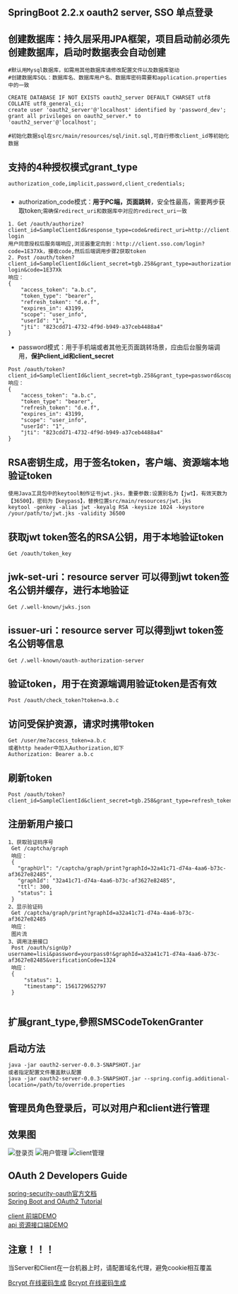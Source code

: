 ## SpringBoot 2.2.x oauth2 server, SSO 单点登录

## 创建数据库：持久层采用JPA框架，项目启动前必须先创建数据库，启动时数据表会自动创建</br>
````
#默认用Mysql数据库，如需用其他数据库请修改配置文件以及数据库驱动
#创建数据库SQL：数据库名、数据库用户名、数据库密码需要和application.properties中的一致

CREATE DATABASE IF NOT EXISTS oauth2_server DEFAULT CHARSET utf8 COLLATE utf8_general_ci;
create user 'oauth2_server'@'localhost' identified by 'password_dev';
grant all privileges on oauth2_server.* to 'oauth2_server'@'localhost';

#初始化数据sql在src/main/resources/sql/init.sql,可自行修改client_id等初始化数据
````
## 支持的4种授权模式grant_type</br>
````
authorization_code,implicit,password,client_credentials;
````
#####
* authorization_code模式：**用于PC端，页面跳转**，安全性最高，需要两步获取token;`需确保redirect_uri和数据库中对应的redirect_uri一致`
````
1. Get /oauth/authorize?client_id=SampleClientId&response_type=code&redirect_uri=http://client.sso.com/login/oauth2/code/sso-login
用户同意授权后服务端响应,浏览器重定向到：http://client.sso.com/login?code=1E37Xk，接收code,然后后端调用步骤2获取token
2. Post /oauth/token?client_id=SampleClientId&client_secret=tgb.258&grant_type=authorization_code&redirect_uri=http://client.sso.com/login/oauth2/code/sso-login&code=1E37Xk
响应：
{
    "access_token": "a.b.c",
    "token_type": "bearer",
    "refresh_token": "d.e.f",
    "expires_in": 43199,
    "scope": "user_info",
    "userId": "1",
    "jti": "823cdd71-4732-4f9d-b949-a37ceb4488a4"
}
````
* password模式：用于手机端或者其他无页面跳转场景，应由后台服务端调用，**保护client_id和client_secret**
````
Post /oauth/token?client_id=SampleClientId&client_secret=tgb.258&grant_type=password&scope=user_info&username=zhangsan&password=tgb.258
响应：
{
    "access_token": "a.b.c",
    "token_type": "bearer",
    "refresh_token": "d.e.f",
    "expires_in": 43199,
    "scope": "user_info",
    "userId": "1",
    "jti": "823cdd71-4732-4f9d-b949-a37ceb4488a4"
}
````
## RSA密钥生成，用于签名token，客户端、资源端本地验证token
````
使用Java工具包中的keytool制作证书jwt.jks，重要参数:设置别名为【jwt】，有效天数为【36500】，密码为【keypass】，替换位置src/main/resources/jwt.jks
keytool -genkey -alias jwt -keyalg RSA -keysize 1024 -keystore /your/path/to/jwt.jks -validity 36500
````
## 获取jwt token签名的RSA公钥，用于本地验证token
````
Get /oauth/token_key
````
## jwk-set-uri：resource server 可以得到jwt token签名公钥并缓存，进行本地验证
````
Get /.well-known/jwks.json
````
## issuer-uri：resource server 可以得到jwt token签名公钥等信息
````
Get /.well-known/oauth-authorization-server
````

## 验证token，用于在资源端调用验证token是否有效</br>
````
Post /oauth/check_token?token=a.b.c
````

## 访问受保护资源，请求时携带token
````
Get /user/me?access_token=a.b.c
或者http header中加入Authorization,如下
Authorization: Bearer a.b.c
````

## 刷新token</br>
````
Post /oauth/token?client_id=SampleClientId&client_secret=tgb.258&grant_type=refresh_token&refresh_token=d.e.f
````

## 注册新用户接口</br>
````
1、获取验证码序号
 Get /captcha/graph
 响应：
 {
   "graphUrl": "/captcha/graph/print?graphId=32a41c71-d74a-4aa6-b73c-af3627e82485",
   "graphId": "32a41c71-d74a-4aa6-b73c-af3627e82485",
   "ttl": 300,
   "status": 1
 }
2、显示验证码
 Get /captcha/graph/print?graphId=a32a41c71-d74a-4aa6-b73c-af3627e82485
 响应：
 图片流
3、调用注册接口 
 Post /oauth/signUp?username=lisi&password=yourpass0!&graphId=a32a41c71-d74a-4aa6-b73c-af3627e82485&verificationCode=1324
 响应：
 {
     "status": 1,
     "timestamp": 1561729652797
 }
 
````

##  扩展grant_type,參照SMSCodeTokenGranter


## 启动方法</br>
````
java -jar oauth2-server-0.0.3-SNAPSHOT.jar
或者指定配置文件覆盖默认配置
java -jar oauth2-server-0.0.3-SNAPSHOT.jar --spring.config.additional-location=/path/to/override.properties
````

## 管理员角色登录后，可以对用户和client进行管理</br>
## 效果图
![登录页](https://raw.githubusercontent.com/jobmission/oauth2-server/master/src/test/resources/static/imgs/login.png)
![用户管理](https://raw.githubusercontent.com/jobmission/oauth2-server/master/src/test/resources/static/imgs/users.png)
![client管理](https://raw.githubusercontent.com/jobmission/oauth2-server/master/src/test/resources/static/imgs/clients.png)

## OAuth 2 Developers Guide
[spring-security-oauth官方文档](https://projects.spring.io/spring-security-oauth/docs/oauth2.html) <br/>
[Spring Boot and OAuth2 Tutorial](https://spring.io/guides/tutorials/spring-boot-oauth2/)

[client 前端DEMO](https://github.com/jobmission/oauth2-client.git) <br/>
[api 资源接口端DEMO](https://github.com/jobmission/oauth2-resource.git)


## 注意！！！
当Server和Client在一台机器上时，请配置域名代理，避免cookie相互覆盖

[Bcrypt 在线密码生成](https://www.jisuan.mobi/index.php?tag=Bcrypt)
[ Bcrypt 在线密码生成](https://www.devglan.com/online-tools/bcrypt-hash-generator)



